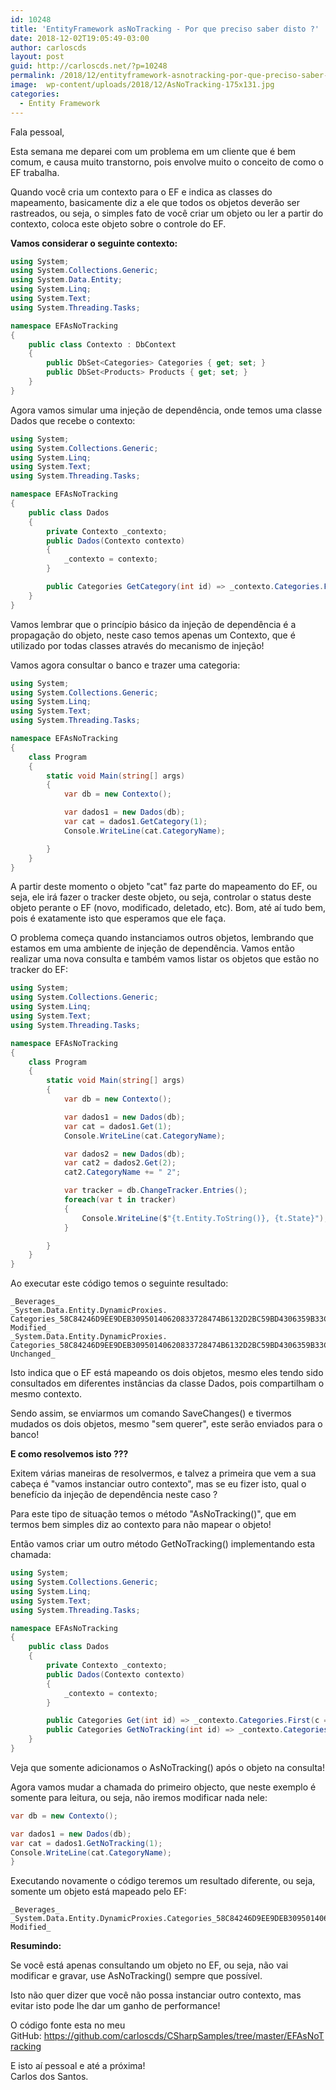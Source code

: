 ```yaml
---
id: 10248
title: 'EntityFramework asNoTracking - Por que preciso saber disto ?'
date: 2018-12-02T19:05:49-03:00
author: carloscds
layout: post
guid: http://carloscds.net/?p=10248
permalink: /2018/12/entityframework-asnotracking-por-que-preciso-saber-disto/
image:  wp-content/uploads/2018/12/AsNoTracking-175x131.jpg
categories:
  - Entity Framework
---
```

Fala pessoal,

Esta semana me deparei com um problema em um cliente que é bem comum, e causa muito transtorno, pois envolve muito o conceito de como o EF trabalha.

Quando você cria um contexto para o EF e indica as classes do mapeamento, basicamente diz a ele que todos os objetos deverão ser rastreados, ou seja, o simples fato de você criar um objeto ou ler a partir do contexto, coloca este objeto sobre o controle do EF.

**Vamos considerar o seguinte contexto:**

```csharp
using System;
using System.Collections.Generic;
using System.Data.Entity;
using System.Linq;
using System.Text;
using System.Threading.Tasks;

namespace EFAsNoTracking
{
    public class Contexto : DbContext
    {
        public DbSet<Categories> Categories { get; set; }
        public DbSet<Products> Products { get; set; }
    }
}
```

Agora vamos simular uma injeção de dependência, onde temos uma classe Dados que recebe o contexto:

```csharp
using System;
using System.Collections.Generic;
using System.Linq;
using System.Text;
using System.Threading.Tasks;

namespace EFAsNoTracking
{
    public class Dados
    {
        private Contexto _contexto;
        public Dados(Contexto contexto)
        {
            _contexto = contexto;
        }

        public Categories GetCategory(int id) => _contexto.Categories.First(c => c.CategoryID == id);
    }
}
```

Vamos lembrar que o princípio básico da injeção de dependência é a propagação do objeto, neste caso temos apenas um Contexto, que é utilizado por todas classes através do mecanismo de injeção!

Vamos agora consultar o banco e trazer uma categoria:

```csharp
using System;
using System.Collections.Generic;
using System.Linq;
using System.Text;
using System.Threading.Tasks;

namespace EFAsNoTracking
{
    class Program
    {
        static void Main(string[] args)
        {
            var db = new Contexto();

            var dados1 = new Dados(db);
            var cat = dados1.GetCategory(1);
            Console.WriteLine(cat.CategoryName);

        }
    }
}
```

A partir deste momento o objeto "cat" faz parte do mapeamento do EF, ou seja, ele irá fazer o tracker deste objeto, ou seja, controlar o status deste objeto perante o EF (novo, modificado, deletado, etc). Bom, até aí tudo bem, pois é exatamente isto que esperamos que ele faça.

O problema começa quando instanciamos outros objetos, lembrando que estamos em uma ambiente de injeção de dependência. Vamos então realizar uma nova consulta e também vamos listar os objetos que estão no tracker do EF:

```csharp
using System;
using System.Collections.Generic;
using System.Linq;
using System.Text;
using System.Threading.Tasks;

namespace EFAsNoTracking
{
    class Program
    {
        static void Main(string[] args)
        {
            var db = new Contexto();

            var dados1 = new Dados(db);
            var cat = dados1.Get(1);
            Console.WriteLine(cat.CategoryName);

            var dados2 = new Dados(db);
            var cat2 = dados2.Get(2);
            cat2.CategoryName += " 2";

            var tracker = db.ChangeTracker.Entries();
            foreach(var t in tracker)
            {
                Console.WriteLine($"{t.Entity.ToString()}, {t.State}");
            }

        }
    }
}
```

Ao executar este código temos o seguinte resultado:

```shell
_Beverages_ 
_System.Data.Entity.DynamicProxies.
Categories_58C84246D9EE9DEB30950140620833728474B6132D2BC59BD4306359B33CE2A1, Modified_
_System.Data.Entity.DynamicProxies.
Categories_58C84246D9EE9DEB30950140620833728474B6132D2BC59BD4306359B33CE2A1, Unchanged_
```

Isto indica que o EF está mapeando os dois objetos, mesmo eles tendo sido consultados em diferentes instâncias da classe Dados, pois compartilham o mesmo contexto.

Sendo assim, se enviarmos um comando SaveChanges() e tivermos mudados os dois objetos, mesmo "sem querer", este serão enviados para o banco!

**E como resolvemos isto ???**

Exitem várias maneiras de resolvermos, e talvez a primeira que vem a sua cabeça é "vamos instanciar outro contexto", mas se eu fizer isto, qual o benefício da injeção de dependência neste caso ?

Para este tipo de situação temos o método "AsNoTracking()", que em termos bem simples diz ao contexto para não mapear o objeto!

Então vamos criar um outro método GetNoTracking() implementando esta chamada:

```csharp
using System;
using System.Collections.Generic;
using System.Linq;
using System.Text;
using System.Threading.Tasks;

namespace EFAsNoTracking
{
    public class Dados
    {
        private Contexto _contexto;
        public Dados(Contexto contexto)
        {
            _contexto = contexto;
        }

        public Categories Get(int id) => _contexto.Categories.First(c => c.CategoryID == id);
        public Categories GetNoTracking(int id) => _contexto.Categories.AsNoTracking().First(c => c.CategoryID == id);
    }
}
```

Veja que somente adicionamos o AsNoTracking() após o objeto na consulta!

Agora vamos mudar a chamada do primeiro objecto, que neste exemplo é somente para leitura, ou seja, não iremos modificar nada nele:

```csharp
var db = new Contexto();

var dados1 = new Dados(db);
var cat = dados1.GetNoTracking(1);
Console.WriteLine(cat.CategoryName);
}
```

Executando novamente o código teremos um resultado diferente, ou seja, somente um objeto está mapeado pelo EF:

```shell
_Beverages_  
_System.Data.Entity.DynamicProxies.Categories_58C84246D9EE9DEB30950140620833728474B6132D2BC59BD4306359B33CE2A1, Modified_
```

**Resumindo:**

Se você está apenas consultando um objeto no EF, ou seja, não vai modificar e gravar, use AsNoTracking() sempre que possível.

Isto não quer dizer que você não possa instanciar outro contexto, mas evitar isto pode lhe dar um ganho de performance!

O código fonte esta no meu GitHub: <https://github.com/carloscds/CSharpSamples/tree/master/EFAsNoTracking>

E isto aí pessoal e até a próxima!  
Carlos dos Santos.